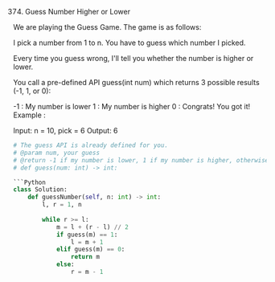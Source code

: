 374. Guess Number Higher or Lower

We are playing the Guess Game. The game is as follows:

I pick a number from 1 to n. You have to guess which number I picked.

Every time you guess wrong, I'll tell you whether the number is higher or lower.

You call a pre-defined API guess(int num) which returns 3 possible results (-1, 1, or 0):

-1 : My number is lower
 1 : My number is higher
 0 : Congrats! You got it!
Example :

Input: n = 10, pick = 6
Output: 6

```Python
# The guess API is already defined for you.
# @param num, your guess
# @return -1 if my number is lower, 1 if my number is higher, otherwise return 0
# def guess(num: int) -> int:

```Python
class Solution:
    def guessNumber(self, n: int) -> int:
        l, r = 1, n
        
        while r >= l:
            m = l + (r - l) // 2
            if guess(m) == 1:
                l = m + 1
            elif guess(m) == 0:
                return m
            else:
                r = m - 1
                
```
